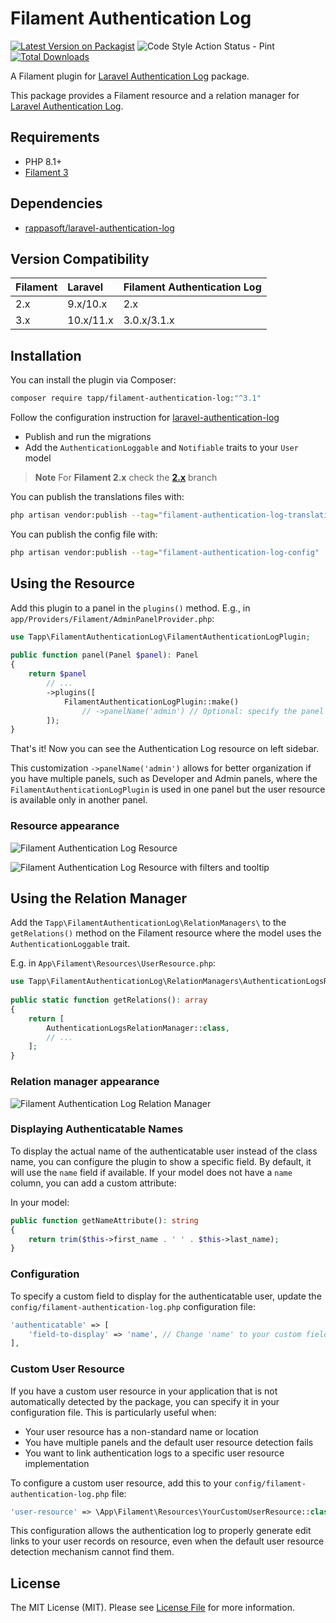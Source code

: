 # Filament Authentication Log

[![Latest Version on Packagist](https://img.shields.io/packagist/v/tapp/filament-authentication-log.svg?style=flat-square)](https://packagist.org/packages/tapp/filament-authentication-log)
![Code Style Action Status - Pint](https://github.com/TappNetwork/filament-authentication-log/actions/workflows/pint.yml/badge.svg)
[![Total Downloads](https://img.shields.io/packagist/dt/tapp/filament-authentication-log.svg?style=flat-square)](https://packagist.org/packages/tapp/filament-authentication-log)

A Filament plugin for [Laravel Authentication Log](https://github.com/rappasoft/laravel-authentication-log) package.

This package provides a Filament resource and a relation manager for [Laravel Authentication Log](https://github.com/rappasoft/laravel-authentication-log).

## Requirements
- PHP 8.1+
- [Filament 3](https://github.com/laravel-filament/filament)

## Dependencies
- [rappasoft/laravel-authentication-log](https://github.com/rappasoft/laravel-authentication-log)

## Version Compatibility

 Filament | Laravel   | Filament Authentication Log
:---------|:----------|:---------------------------
 2.x      | 9.x/10.x  | 2.x
 3.x      | 10.x/11.x | 3.0.x/3.1.x

## Installation

You can install the plugin via Composer:

```bash
composer require tapp/filament-authentication-log:"^3.1"
```

Follow the configuration instruction for [laravel-authentication-log](https://rappasoft.com/docs/laravel-authentication-log/v1/start/configuration)
- Publish and run the migrations
- Add the `AuthenticationLoggable` and `Notifiable` traits to your `User` model

> **Note** 
> For **Filament 2.x** check the **[2.x](https://github.com//TappNetwork/filament-authentication-log/tree/2.x)** branch

You can publish the translations files with:

```bash
php artisan vendor:publish --tag="filament-authentication-log-translations"
```

You can publish the config file with:

```bash
php artisan vendor:publish --tag="filament-authentication-log-config"
```

## Using the Resource

Add this plugin to a panel in the `plugins()` method. 
E.g., in `app/Providers/Filament/AdminPanelProvider.php`:

```php
use Tapp\FilamentAuthenticationLog\FilamentAuthenticationLogPlugin;
 
public function panel(Panel $panel): Panel
{
    return $panel
        // ...
        ->plugins([
            FilamentAuthenticationLogPlugin::make()
                // ->panelName('admin') // Optional: specify the panel name if needed
        ]);
}
```

That's it! Now you can see the Authentication Log resource on left sidebar.

This customization `->panelName('admin')` allows for better organization if you have multiple panels, such as Developer and Admin panels, where the `FilamentAuthenticationLogPlugin` is used in one panel but the user resource is available only in another panel.

### Resource appearance

![Filament Authentication Log Resource](https://raw.githubusercontent.com/TappNetwork/filament-authentication-log/main/docs/resource01.png)

![Filament Authentication Log Resource with filters and tooltip](https://raw.githubusercontent.com/TappNetwork/filament-authentication-log/main/docs/resource02.png)


## Using the Relation Manager

Add the `Tapp\FilamentAuthenticationLog\RelationManagers\` to the `getRelations()` method on the Filament resource where the model uses the `AuthenticationLoggable` trait.

E.g. in `App\Filament\Resources\UserResource.php`:

```php
use Tapp\FilamentAuthenticationLog\RelationManagers\AuthenticationLogsRelationManager;
 
public static function getRelations(): array
{
    return [
        AuthenticationLogsRelationManager::class,
        // ...
    ];
}
```

### Relation manager appearance

![Filament Authentication Log Relation Manager](https://raw.githubusercontent.com/TappNetwork/filament-authentication-log/main/docs/relation_manager.png)

### Displaying Authenticatable Names

To display the actual name of the authenticatable user instead of the class name, you can configure the plugin to show a specific field. By default, it will use the `name` field if available. If your model does not have a `name` column, you can add a custom attribute:

In your model:

```php
public function getNameAttribute(): string
{
    return trim($this->first_name . ' ' . $this->last_name);
}
```

### Configuration

To specify a custom field to display for the authenticatable user, update the `config/filament-authentication-log.php` configuration file:

```php
'authenticatable' => [
    'field-to-display' => 'name', // Change 'name' to your custom field if needed
],
```

### Custom User Resource

If you have a custom user resource in your application that is not automatically detected by the package, you can specify it in your configuration file. This is particularly useful when:

- Your user resource has a non-standard name or location
- You have multiple panels and the default user resource detection fails
- You want to link authentication logs to a specific user resource implementation

To configure a custom user resource, add this to your `config/filament-authentication-log.php` file:

```php
'user-resource' => \App\Filament\Resources\YourCustomUserResource::class,
```

This configuration allows the authentication log to properly generate edit links to your user records on resource, even when the default user resource detection mechanism cannot find them.

## License

The MIT License (MIT). Please see [License File](LICENSE.md) for more information.
